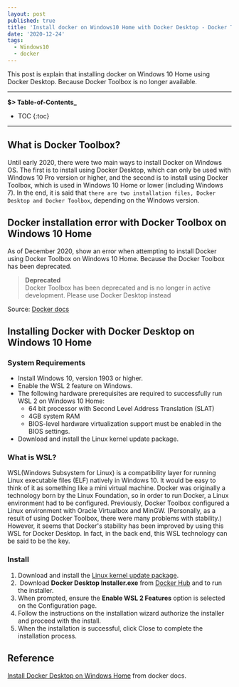 ```yaml
---
layout: post
published: true
title: 'Install docker on Windows10 Home with Docker Desktop - Docker Toolbox deprecated'
date: '2020-12-24'
tags:
  - Windows10
  - docker
---
```

This post is explain that installing docker on Windows 10 Home using Docker Desktop. Because Docker Toolbox is no longer available.

---
**$> Table-of-Contents_**

* TOC
{:toc}
---

## What is Docker Toolbox?

Until early 2020, there were two main ways to install Docker on Windows OS. The first is to install using Docker Desktop, which can only be used with Windows 10 Pro version or higher, and the second is to install using Docker Toolbox, which is used in Windows 10 Home or lower (including Windows 7). In the end, it is said that `there are two installation files, Docker Desktop and Docker Toolbox`, depending on the Windows version.

## Docker installation error with Docker Toolbox on Windows 10 Home

As of December 2020, show an error when attempting to install Docker using Docker Toolbox on Windows 10 Home. Because the Docker Toolbox has been deprecated.

> **Deprecated**  
Docker Toolbox has been deprecated and is no longer in active development. Please use Docker Desktop instead

Source: [Docker docs](https://docs.docker.com/docker-for-windows/docker-toolbox/)

## Installing Docker with Docker Desktop on Windows 10 Home

### System Requirements
- Install Windows 10, version 1903 or higher.
- Enable the WSL 2 feature on Windows.
- The following hardware prerequisites are required to successfully run WSL 2 on Windows 10 Home:
    - 64 bit processor with Second Level Address Translation (SLAT)
    - 4GB system RAM
    - BIOS-level hardware virtualization support must be enabled in the BIOS settings.
- Download and install the Linux kernel update package.

### What is WSL?

WSL(Windows Subsystem for Linux) is a compatibility layer for running Linux executable files (ELF) natively in Windows 10. It would be easy to think of it as something like a mini virtual machine. Docker was originally a technology born by the Linux Foundation, so in order to run Docker, a Linux environment had to be configured. Previously, Docker Toolbox configured a Linux environment with Oracle Virtualbox and MinGW. (Personally, as a result of using Docker Toolbox, there were many problems with stability.) However, it seems that Docker's stability has been improved by using this WSL for Docker Desktop. In fact, in the back end, this WSL technology can be said to be the key.

### Install

1) Download and install the [Linux kernel update package](https://docs.microsoft.com/windows/wsl/wsl2-kernel).  
2)  Download **Docker Desktop Installer.exe** from [Docker Hub](https://hub.docker.com/editions/community/docker-ce-desktop-windows/) and to run the installer.  
3) When prompted, ensure the **Enable WSL 2 Features** option is selected on the Configuration page.  
4) Follow the instructions on the installation wizard authorize the installer and proceed with the install.  
5) When the installation is successful, click Close to complete the installation process.  

## Reference

[Install Docker Desktop on Windows Home](https://docs.docker.com/docker-for-windows/install-windows-home/) from docker docs.
